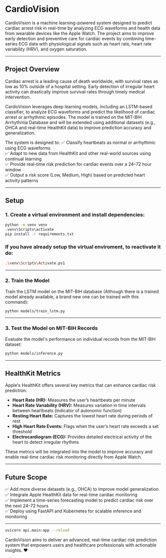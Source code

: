 
# CardioVision

CardioVision is a machine learning-powered system designed to predict cardiac arrest risk in real-time by analyzing ECG waveforms and health data from wearable devices like the Apple Watch. The project aims to improve early detection and preventive care for cardiac events by combining time-series ECG data with physiological signals such as heart rate, heart rate variability (HRV), and oxygen saturation.

---

## Project Overview
Cardiac arrest is a leading cause of death worldwide, with survival rates as low as 10% outside of a hospital setting. Early detection of irregular heart activity can drastically improve survival rates through timely medical intervention.

CardioVision leverages deep learning models, including an LSTM-based classifier, to analyze ECG waveforms and predict the likelihood of cardiac arrest or arrhythmic episodes. The model is trained on the MIT-BIH Arrhythmia Database and will be extended using additional datasets (e.g., OHCA and real-time HealthKit data) to improve prediction accuracy and generalization.

The system is designed to:
✅ Classify heartbeats as normal or arrhythmic using ECG waveforms  
✅ Adapt to new data from HealthKit and other real-world sources using continual learning  
✅ Provide real-time risk prediction for cardiac events over a 24–72 hour window  
✅ Output a risk score (Low, Medium, High) based on predicted heart activity patterns  

---

## Setup
### 1. Create a virtual environment and install dependencies:
```bash
python -m venv venv
.venv\Scripts\activate
pip install -r requirements.txt
```
### If you have already setup the virtual enviroment, to reactivate it do:
```bash
.\venv\Scripts\Activate.ps1
```

---

### 2. Train the Model
Train the LSTM model on the MIT-BIH database (Although there is a trained model already available, a brand new one can be trained with this command):
```bash
python models/train_lstm.py
```

---

### 3. Test the Model on MIT-BIH Records
Evaluate the model's performance on individual records from the MIT-BIH dataset:
```bash
python models/inference.py
```

---

## HealthKit Metrics
Apple's HealthKit offers several key metrics that can enhance cardiac risk prediction:  
- **Heart Rate (HR):** Measures the user’s heartbeats per minute  
- **Heart Rate Variability (HRV):** Measures variation in time intervals between heartbeats (indicator of autonomic function)  
- **Resting Heart Rate:** Captures the lowest heart rate during periods of rest  
- **High Heart Rate Events:** Flags when the user’s heart rate exceeds a set threshold  
- **Electrocardiogram (ECG):** Provides detailed electrical activity of the heart to detect irregular rhythms  

These metrics will be integrated into the model to improve accuracy and enable real-time cardiac risk monitoring directly from Apple Watch.

---

## Future Scope
✅ Add more diverse datasets (e.g., OHCA) to improve model generalization  
✅ Integrate Apple HealthKit data for real-time cardiac monitoring  
✅ Implement a time-series forecasting model to predict cardiac risk over the next 24–72 hours  
✅ Deploy using FastAPI and Kubernetes for scalable inference and monitoring  

---


```bash
uvicorn api.main:app --reload
```

CardioVision aims to deliver an advanced, real-time cardiac risk prediction system that empowers users and healthcare professionals with actionable insights. ❤️
